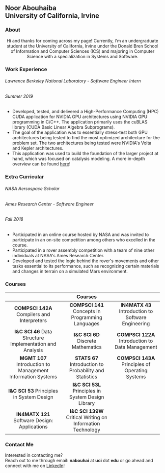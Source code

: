 ## Noor Abouhaiba <br/>University of California, Irvine

### About

<center> Hi and thanks for coming across my page! Currently, I'm an undergraduate student at the University of California, Irvine under the Donald Bren School of Information and Computer Sciences (ICS) and majoring in Computer Science with a specialization in Systems and Software.  </center>

### Work Experience

###### Lawrence Berkeley National Laboratory - Software Engineer Intern

###### Summer 2019

- Developed, tested, and delivered a High-Performance Computing (HPC)  CUDA application for NVIDIA GPU architectures using NVIDIA GPU programming in C/C++. The application primarily uses the cuBLAS library (CUDA Basic Linear Algebra Subprograms).
- The goal of the application was to essentially stress-test both GPU architectures being tested to find the most optimized architecture for the problem set. The two architectures being tested were NVIDIA's Volta and Kepler architectures. 
- This application was used to build the foundation of the larger project at hand, which was focused on catalysis modeling. A more in-depth overview can be found [here](https://www.orau.gov/scidac4pi2018/presentations/3-BES/02Head-Gordon_scidac4_meeting_mhg.pdf)!

### Extra Curricular 

###### NASA Aersospace Scholar

###### Ames Research Center - Software Engineer 

###### Fall 2018

- Participated in an online course hosted by NASA and was invited to participate in an on-site competition among others who excelled in the course. 
- Participated in a rover assembly competition with a team of nine other individuals at NASA's Ames Research Center. 
- Developed and tested the logic behind the rover's movements and other tasks essential to its performance, such as recognizing certain materials and changes in terrain on a simulated Mars environment. 

### Courses

|                                                             |                           Courses                           |                                                     |
| :---------------------------------------------------------: | :---------------------------------------------------------: | :-------------------------------------------------: |
|         **COMPSCI 142A** Compilers and Interpreters         |      **COMPSCI 141** Concepts in Programming Languages      | **IN4MATX 43** Introduction to Software Engineering |
|  **I&C SCI 46** Data Structure Implementation and Analysis  |             **I&C SCI 6D** Discrete Mathematics             |  **COMPSCI 122A** Introduction to Data Management   |
| **MGMT 107** Introduction to Management Information Systems |   **STATS 67** Introduction to Probability and Statistics   |  **COMPSCI 143A** Principles of Operating Systems   |
|         **I&C SCI 53** Principles in System Design          |     **I&C SCI 53L** Principles in System Design Library     |                                                     |
|        **IN4MATX 121** Software Design: Applications        | **I&C SCI 139W** Critical Writing on Information Technology |                                                     |

### Contact Me

Interested in contacting me? <br/>Reach out to me through email: **nabouhai** at **uci** dot **edu** or go ahead and connect with me on [LinkedIn](https://www.linkedin.com/in/noor-abouhaiba/)!

